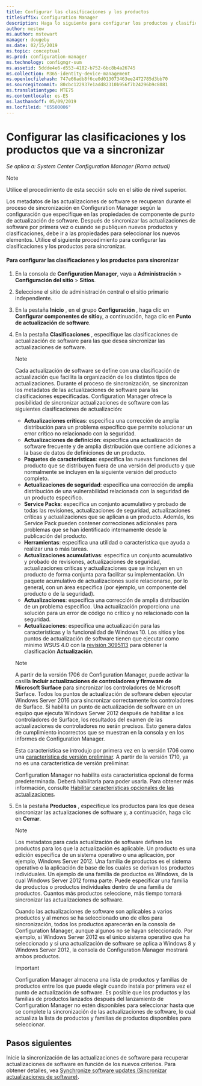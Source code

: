 ```yaml
---
title: Configurar las clasificaciones y los productos
titleSuffix: Configuration Manager
description: Haga lo siguiente para configurar los productos y clasificaciones de actualización de software que se van a sincronizar en la consola de Configuration Manager.
author: mestew
ms.author: mstewart
manager: dougeby
ms.date: 02/15/2019
ms.topic: conceptual
ms.prod: configuration-manager
ms.technology: configmgr-sum
ms.assetid: 5ddde4e6-d553-4182-b752-6bc8b4a26745
ms.collection: M365-identity-device-management
ms.openlocfilehash: 747e66adb8f6ce0d013073463ee2472785d3bb70
ms.sourcegitcommit: 80cbc122937e1add82310b956f7b24296b9c8081
ms.translationtype: MTE75
ms.contentlocale: es-ES
ms.lasthandoff: 05/09/2019
ms.locfileid: "65500006"
---
```

#  <a name="configure-classifications-and-products-to-synchronize"></a>Configurar las clasificaciones y los productos que va a sincronizar  

*Se aplica a: System Center Configuration Manager (Rama actual)*


> [!NOTE]  
>  Utilice el procedimiento de esta sección solo en el sitio de nivel superior.  

 Los metadatos de las actualizaciones de software se recuperan durante el proceso de sincronización en Configuration Manager según la configuración que especifique en las propiedades de componente de punto de actualización de software. Después de sincronizar las actualizaciones de software por primera vez o cuando se publiquen nuevos productos y clasificaciones, debe ir a las propiedades para seleccionar los nuevos elementos. Utilice el siguiente procedimiento para configurar las clasificaciones y los productos para sincronizar.  

#### <a name="to-configure-classifications-and-products-to-synchronize"></a>Para configurar las clasificaciones y los productos para sincronizar  

1.  En la consola de **Configuration Manager**, vaya a **Administración** > **Configuración del sitio** > **Sitios**.

2. Seleccione el sitio de administración central o el sitio primario independiente.  

3.  En la pestaña **Inicio** , en el grupo **Configuración** , haga clic en **Configurar componentes de sitio**y, a continuación, haga clic en **Punto de actualización de software**.

4.  En la pestaña **Clasificaciones** , especifique las clasificaciones de actualización de software para las que desea sincronizar las actualizaciones de software.  

    > [!NOTE]  
    >  Cada actualización de software se define con una clasificación de actualización que facilita la organización de los distintos tipos de actualizaciones. Durante el proceso de sincronización, se sincronizan los metadatos de las actualizaciones de software para las clasificaciones especificadas. Configuration Manager ofrece la posibilidad de sincronizar actualizaciones de software con las siguientes clasificaciones de actualización:  
    >   
    > - **Actualizaciones críticas**: especifica una corrección de amplia distribución para un problema específico que permite solucionar un error crítico no relacionado con la seguridad.  
    > - **Actualizaciones de definición**: especifica una actualización de software frecuente y de amplia distribución que contiene adiciones a la base de datos de definiciones de un producto.  
    > - **Paquetes de características**: especifica las nuevas funciones del producto que se distribuyen fuera de una versión del producto y que normalmente se incluyen en la siguiente versión del producto completo.  
    > - **Actualizaciones de seguridad**: especifica una corrección de amplia distribución de una vulnerabilidad relacionada con la seguridad de un producto específico.  
    > - **Service Packs**: especifica un conjunto acumulativo y probado de todas las revisiones, actualizaciones de seguridad, actualizaciones críticas y actualizaciones que se aplican a un producto. Además, los Service Pack pueden contener correcciones adicionales para problemas que se han identificado internamente desde la publicación del producto.  
    > - **Herramientas**: especifica una utilidad o característica que ayuda a realizar una o más tareas.  
    > - **Actualizaciones acumulativas**: especifica un conjunto acumulativo y probado de revisiones, actualizaciones de seguridad, actualizaciones críticas y actualizaciones que se incluyen en un producto de forma conjunta para facilitar su implementación. Un paquete acumulativo de actualizaciones suele relacionarse, por lo general, con un área específica (por ejemplo, un componente del producto o de la seguridad).  
    > - **Actualizaciones**: especifica una corrección de amplia distribución de un problema específico. Una actualización proporciona una solución para un error de código no crítico y no relacionado con la seguridad.  
    > - **Actualizaciones**: especifica una actualización para las características y la funcionalidad de Windows 10. Los sitios y los puntos de actualización de software tienen que ejecutar como mínimo WSUS 4.0 con la [revisión 3095113](https://support.microsoft.com/kb/3095113) para obtener la clasificación **Actualización**.    
    >       

    > [!NOTE]    
    > A partir de la versión 1706 de Configuration Manager, puede activar la casilla **Incluir actualizaciones de controladores y firmware de Microsoft Surface** para sincronizar los controladores de Microsoft Surface.<!--1098490--> Todos los puntos de actualización de software deben ejecutar Windows Server 2016 para sincronizar correctamente los controladores de Surface. Si habilita un punto de actualización de software en un equipo que ejecuta Windows Server 2012 después de habilitar a los controladores de Surface, los resultados del examen de las actualizaciones de controladores no serán precisos. Esto genera datos de cumplimiento incorrectos que se muestran en la consola y en los informes de Configuration Manager.  
    >  
    > Esta característica se introdujo por primera vez en la versión 1706 como una [característica de versión preliminar](/sccm/core/servers/manage/pre-release-features). A partir de la versión 1710, ya no es una característica de versión preliminar.  
    >  
    > Configuration Manager no habilita esta característica opcional de forma predeterminada. Deberá habilitarla para poder usarla. Para obtener más información, consulte [Habilitar características opcionales de las actualizaciones](/sccm/core/servers/manage/install-in-console-updates#bkmk_options).<!--505213-->  

5.  En la pestaña **Productos** , especifique los productos para los que desea sincronizar las actualizaciones de software y, a continuación, haga clic en **Cerrar**.  

    > [!NOTE]  
    >  Los metadatos para cada actualización de software definen los productos para los que la actualización es aplicable. Un producto es una edición específica de un sistema operativo o una aplicación, por ejemplo, Windows Server 2012. Una familia de productos es el sistema operativo o la aplicación de base de los cuales se derivan los productos individuales. Un ejemplo de una familia de productos es Windows, de la cual Windows Server 2012 forma parte. Puede especificar una familia de productos o productos individuales dentro de una familia de productos. Cuantos más productos seleccione, más tiempo tomará sincronizar las actualizaciones de software.  
    >   
    >  Cuando las actualizaciones de software son aplicables a varios productos y al menos se ha seleccionado uno de ellos para sincronización, todos los productos aparecerán en la consola de Configuration Manager, aunque algunos no se hayan seleccionado. Por ejemplo, si Windows Server 2012 es el único sistema operativo que ha seleccionado y si una actualización de software se aplica a Windows 8 y Windows Server 2012, la consola de Configuration Manager mostrará ambos productos.  

    > [!IMPORTANT]  
    >  Configuration Manager almacena una lista de productos y familias de productos entre los que puede elegir cuando instala por primera vez el punto de actualización de software. Es posible que los productos y las familias de productos lanzados después del lanzamiento de Configuration Manager no estén disponibles para seleccionar hasta que se complete la sincronización de las actualizaciones de software, lo cual actualiza la lista de productos y familias de productos disponibles para seleccionar.  

## <a name="next-steps"></a>Pasos siguientes
Inicie la sincronización de las actualizaciones de software para recuperar actualizaciones de software en función de los nuevos criterios. Para obtener detalles, vea [Synchronize software updates (Sincronizar actualizaciones de software)](synchronize-software-updates.md).
